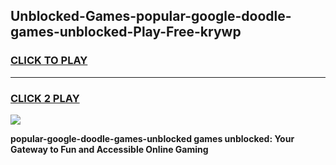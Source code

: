 
## Unblocked-Games-popular-google-doodle-games-unblocked-Play-Free-krywp
<h3>
<a href="https://premium76.site?title=popular-google-doodle-games-unblocked&ref=09A">CLICK TO PLAY</a></h3>
<hr>

<h3>
<a href="https://premium76.site?title=popular-google-doodle-games-unblocked&ref=09A">CLICK 2 PLAY</a>
  
</h3>

<a href="https://premium76.site?title=popular-google-doodle-games-unblocked&ref=09A"><img src="https://clearcache.store/games.png"></a>


**popular-google-doodle-games-unblocked games unblocked: Your Gateway to Fun and Accessible Online Gaming**
